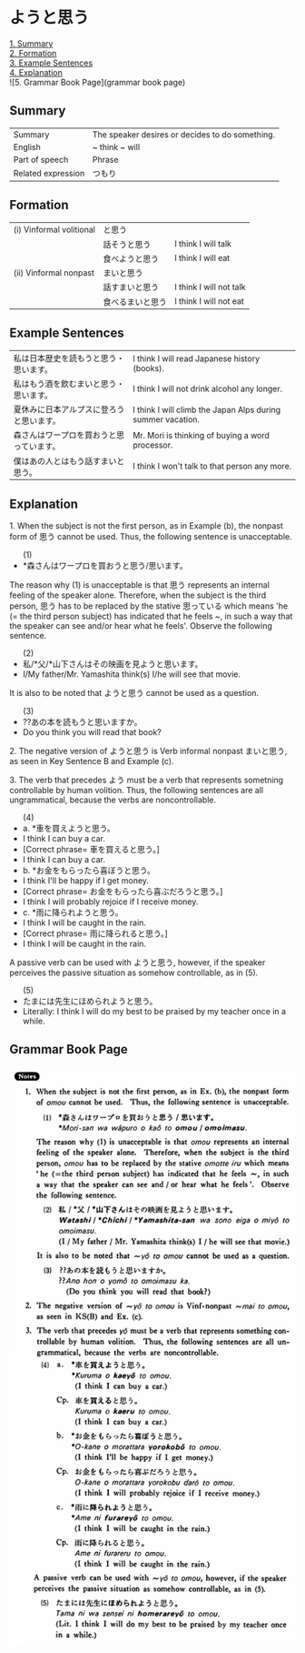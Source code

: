 # ようと思う

[1. Summary](#summary)<br>
[2. Formation](#formation)<br>
[3. Example Sentences](#example-sentences)<br>
[4. Explanation](#explanation)<br>
![5. Grammar Book Page](grammar book page)<br>


## Summary

<table><tr>   <td>Summary</td>   <td>The speaker desires or decides to do something.</td></tr><tr>   <td>English</td>   <td>~ think ~ will</td></tr><tr>   <td>Part of speech</td>   <td>Phrase</td></tr><tr>   <td>Related expression</td>   <td>つもり</td></tr></table>

## Formation

<table class="table"> <tbody><tr class="tr head"> <td class="td"><span class="numbers">(i)</span> <span> <span class="bold">Vinformal volitional</span></span></td> <td class="td"><span class="concept">と思う</span> </td> <td class="td"><span>&nbsp;</span></td> </tr> <tr class="tr"> <td class="td"><span>&nbsp;</span></td> <td class="td"><span>話そう<span class="concept">と思う</span></span> </td> <td class="td"><span>I    think I will talk</span></td> </tr> <tr class="tr"> <td class="td"><span>&nbsp;</span></td> <td class="td"><span>食べよう<span class="concept">と思う</span></span> </td> <td class="td"><span>I    think I will eat</span></td> </tr> <tr class="tr head"> <td class="td"><span class="numbers">(ii)</span> <span> <span class="bold">Vinformal nonpast</span></span></td> <td class="td"><span class="concept">まいと思う</span> </td> <td class="td"><span>&nbsp;</span></td> </tr> <tr class="tr"> <td class="td"><span>&nbsp;</span></td> <td class="td"><span>話す<span class="concept">まいと思う</span></span> </td> <td class="td"><span>I    think I will not talk</span></td> </tr> <tr class="tr"> <td class="td"><span>&nbsp;</span></td> <td class="td"><span>食べる<span class="concept">まいと思う</span></span> </td> <td class="td"><span>I    think I will not eat</span></td> </tr></tbody></table>

## Example Sentences

<table><tr>   <td>私は日本歴史を読もうと思う・思います。</td>   <td>I think I will read Japanese history (books).</td></tr><tr>   <td>私はもう酒を飲むまいと思う・思います。</td>   <td>I think I will not drink alcohol any longer.</td></tr><tr>   <td>夏休みに日本アルプスに登ろうと思います。</td>   <td>I think I will climb the Japan Alps during summer vacation.</td></tr><tr>   <td>森さんはワープロを買おうと思っています。</td>   <td>Mr. Mori is thinking of buying a word processor.</td></tr><tr>   <td>僕はあの人とはもう話すまいと思う。</td>   <td>I think I won't talk to that person any more.</td></tr></table>

## Explanation

<p>1. When the subject is not the first person, as in Example (b), the nonpast form of <span class="cloze">思う</span> cannot be used. Thus, the following sentence is unacceptable.</p>  <ul>(1) <li>*森さんはワープロを買<span class="cloze">おうと思う</span>/<span class="cloze">思います</span>。</li> </ul>  <p>The reason why (1) is unacceptable is that <span class="cloze">思う</span> represents an internal feeling of the speaker alone. Therefore, when the subject is the third person, <span class="cloze">思う</span> has to be replaced by the stative <span class="cloze">思っている</span> which means 'he (= the third person subject) has indicated that he feels ~, in such a way that the speaker can see and/or hear what he feels'. Observe the following sentence.</p>  <ul>(2) <li>私/*父/*山下さんはその映画を見<span class="cloze">ようと思います</span>。</li> <li>I/My father/Mr. Yamashita think(s) I/he will see that movie.</li> </ul>  <p>It is also to be noted that <span class="cloze">ようと思う</span> cannot be used as a question.</p>  <ul>(3) <li>??あの本を読<span class="cloze">もうと思います</span>か。</li> <li>Do you think you will read that book?</li> </ul>  <p>2. The negative version of <span class="cloze">ようと思う</span> is Verb informal nonpast <span class="cloze">まいと思う</span>, as seen in Key Sentence B and Example (c).</p>  <p>3. The verb that precedes <span class="cloze">よう</span> must be a verb that represents sometning controllable by human volition. Thus, the following sentences are all ungrammatical, because the verbs are noncontrollable.</p>  <ul>(4) <li>a. *車を買え<span class="cloze">ようと思う</span>。</li> <li>I think I can buy a car.</li> <div class="divide"></div> <li>[Correct phrase= 車を買えると思う。]</li> <li>I think I can buy a car.</li>  <div class="divide"></div> <div class="divide"></div>  <li>b. *お金をもらったら喜<span class="cloze">ぼうと思う</span>。</li> <li>I think I'll be happy if I get money.</li> <div class="divide"></div> <li>[Correct phrase= お金をもらったら喜ぶだろうと思う。]</li> <li>I think I will probably rejoice if I receive money.</li>  <div class="divide"></div> <div class="divide"></div>  <li>c. *雨に降られ<span class="cloze">ようと思う</span>。</li> <li>I think I will be caught in the rain.</li> <div class="divide"></div> <li>[Correct phrase= 雨に降られると思う。]</li> <li>I think I will be caught in the rain.</li> </ul>  <p>A passive verb can be used with <span class="cloze">ようと思う</span>, however, if the speaker perceives the passive situation as somehow controllable, as in (5).</p>  <ul>(5) <li>たまには先生にほめられ<span class="cloze">ようと思う</span>。</li> <li>Literally: I think I will do my best to be praised by my teacher once in a while.</li> </ul>

## Grammar Book Page

![](../img/Basicようと思う.png)


